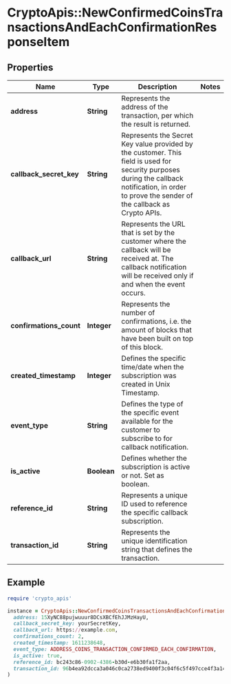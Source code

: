 # CryptoApis::NewConfirmedCoinsTransactionsAndEachConfirmationResponseItem

## Properties

| Name | Type | Description | Notes |
| ---- | ---- | ----------- | ----- |
| **address** | **String** | Represents the address of the transaction, per which the result is returned. |  |
| **callback_secret_key** | **String** | Represents the Secret Key value provided by the customer. This field is used for security purposes during the callback notification, in order to prove the sender of the callback as Crypto APIs. |  |
| **callback_url** | **String** | Represents the URL that is set by the customer where the callback will be received at. The callback notification will be received only if and when the event occurs. |  |
| **confirmations_count** | **Integer** | Represents the number of confirmations, i.e. the amount of blocks that have been built on top of this block. |  |
| **created_timestamp** | **Integer** | Defines the specific time/date when the subscription was created in Unix Timestamp. |  |
| **event_type** | **String** | Defines the type of the specific event available for the customer to subscribe to for callback notification. |  |
| **is_active** | **Boolean** | Defines whether the subscription is active or not. Set as boolean. |  |
| **reference_id** | **String** | Represents a unique ID used to reference the specific callback subscription. |  |
| **transaction_id** | **String** | Represents the unique identification string that defines the transaction. |  |

## Example

```ruby
require 'crypto_apis'

instance = CryptoApis::NewConfirmedCoinsTransactionsAndEachConfirmationResponseItem.new(
  address: 15XyNC88pujwuuur8DCsXBCfEhJJMzHayU,
  callback_secret_key: yourSecretKey,
  callback_url: https://example.com,
  confirmations_count: 2,
  created_timestamp: 1611238648,
  event_type: ADDRESS_COINS_TRANSACTION_CONFIRMED_EACH_CONFIRMATION,
  is_active: true,
  reference_id: bc243c86-0902-4386-b30d-e6b30fa1f2aa,
  transaction_id: 96b4ea92dcca3a046c0ca2738ed9400f3c04f6c5f497cce4f3a148b1c948a1b3
)
```

